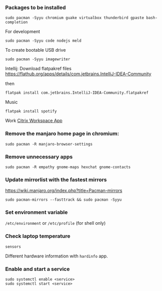 ### Packages to be installed

```
sudo pacman -Syyu chromium guake virtualbox thunderbird gpaste bash-completion
```

For development
```
sudo pacman -Syyu code nodejs meld
```

To create bootable USB drive
```
sudo pacman -Syyu imagewriter
```

Intellij:
Download flatpakref files
https://flathub.org/apps/details/com.jetbrains.IntelliJ-IDEA-Community

then
```
flatpak install com.jetbrains.IntelliJ-IDEA-Community.flatpakref
```

Music
```
flatpak install spotify
```


Work
[Citrix Workspace App](https://www.citrix.com/en-gb/downloads/workspace-app/)


### Remove the manjaro home page in chromium:
```
sudo pacman -R manjaro-browser-settings
```

### Remove unnecessary apps
```
sudo pacman -R empathy gnome-maps hexchat gnome-contacts
```

### Update mirrorlist with the fastest mirrors
https://wiki.manjaro.org/index.php?title=Pacman-mirrors
```
sudo pacman-mirrors --fasttrack && sudo pacman -Syyu
```

### Set environment variable
`/etc/environment` or `/etc/profile` (for shell only)


### Check laptop temperature
```
sensors
```

Different hardware information with `hardinfo` app.

### Enable and start a service
```
sudo systemctl enable <service>
sudo systemctl start <service>
```
